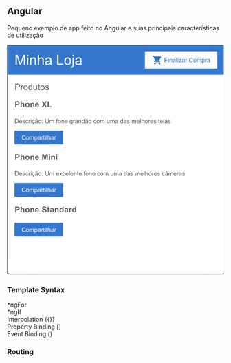 ## Angular
Pequeno exemplo de app feito no Angular e suas principais características de utilização

![](Screenshot.png)

### Template Syntax

*ngFor<br>
*ngIf<br>
Interpolation {{}}<br>
Property Binding []<br>
Event Binding ()<br>

### Routing
